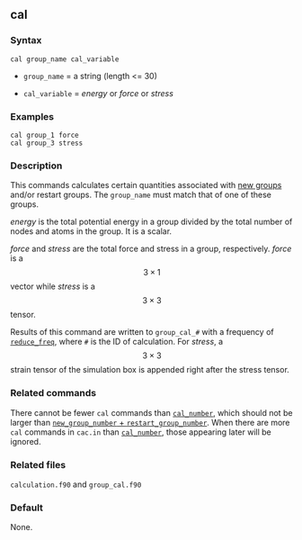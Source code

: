 ## cal

### Syntax

	cal group_name cal_variable

* `group_name` = a string (length <= 30)

* `cal_variable` = _energy_ or _force_ or _stress_

### Examples

	cal group_1 force
	cal group_3 stress

### Description

This commands calculates certain quantities associated with [new groups](group.md) and/or restart groups. The `group_name` must match that of one of these groups.

_energy_ is the total potential energy in a group divided by the total number of nodes and atoms in the group. It is a scalar.

_force_ and _stress_ are the total force and stress in a group, respectively. _force_ is a $$3\times 1$$ vector while _stress_ is a $$3\times 3$$ tensor.

Results of this command are written to `group_cal_#` with a frequency of [`reduce_freq`](dump.md), where `#` is the ID of calculation. For _stress_, a $$3\times 3$$ strain tensor of the simulation box is appended right after the stress tensor.

### Related commands

There cannot be fewer `cal` commands than [`cal_number`](group_num.md), which should not be larger than [`new_group_number` + `restart_group_number`](group_num.md). When there are more `cal` commands in `cac.in` than [`cal_number`](group_num.md), those appearing later will be ignored. 

### Related files

`calculation.f90` and `group_cal.f90`

### Default

None.
